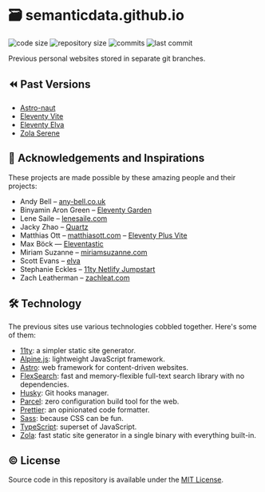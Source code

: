 # 🗃 semanticdata.github.io

![code size](https://img.shields.io/github/languages/code-size/semanticdata/semanticdata.github.io)
![repository size](https://img.shields.io/github/repo-size/semanticdata/semanticdata.github.io)
![commits](https://img.shields.io/github/commit-activity/t/semanticdata/semanticdata.github.io)
![last commit](https://img.shields.io/github/last-commit/semanticdata/semanticdata.github.io)
<!-- ![is website up?](https://img.shields.io/website/https/semanticdata.github.io.svg) -->

Previous personal websites stored in separate git branches.

## ⏪ Past Versions

- [Astro-naut](https://github.com/semanticdata/semanticdata.github.io/tree/astro-naut)
- [Eleventy Vite](https://github.com/semanticdata/semanticdata.github.io/tree/eleventy-vite)
- [Eleventy Elva](https://github.com/semanticdata/semanticdata.github.io/tree/eleventy-elva)
- [Zola Serene](https://github.com/semanticdata/semanticdata.github.io/tree/zola-serene)

## 💜 Acknowledgements and Inspirations

These projects are made possible by these amazing people and their projects:

- Andy Bell – [any-bell.co.uk](https://andy-bell.co.uk/)
- Binyamin Aron Green – [Eleventy Garden](https://github.com/binyamin/eleventy-garden)
- Lene Saile – [lenesaile.com](https://www.lenesaile.com/en/)
- Jacky Zhao – [Quartz](https://github.com/jackyzha0/quartz)
- Matthias Ott – [matthiasott.com](https://matthiasott.com) – [Eleventy Plus Vite](https://github.com/matthiasott/eleventy-plus-vite)
- Max Böck — [Eleventastic](https://github.com/maxboeck/eleventastic)
- Miriam Suzanne – [miriamsuzanne.com](https://www.miriamsuzanne.com)
- Scott Evans – [elva](https://github.com/scottsweb/elva)
- Stephanie Eckles – [11ty Netlify Jumpstart](https://github.com/5t3ph/11ty-netlify-jumpstart)
- Zach Leatherman – [zachleat.com](https://github.com/zachleat/zachleat.com)

## 🛠️ Technology

The previous sites use various technologies cobbled together. Here's some of them:

- [11ty](https://www.11ty.dev/): a simpler static site generator.
- [Alpine.js](https://alpinejs.dev/): lightweight JavaScript framework.
- [Astro](https://github.com/withastro/astro/): web framework for content-driven websites.
- [FlexSearch](https://github.com/nextapps-de/flexsearch/): fast and memory-flexible full-text search library with no dependencies.
- [Husky](https://github.com/typicode/husky/): Git hooks manager.
- [Parcel](https://parceljs.org/): zero configuration build tool for the web.
- [Prettier](https://github.com/prettier/prettier/): an opinionated code formatter.
- [Sass](https://github.com/sass/sass/): because CSS can be fun.
- [TypeScript](https://github.com/microsoft/TypeScript): superset of JavaScript.
- [Zola](https://github.com/getzola/zola/): fast static site generator in a single binary with everything built-in.

## © License

Source code in this repository is available under the [MIT License](LICENSE).
